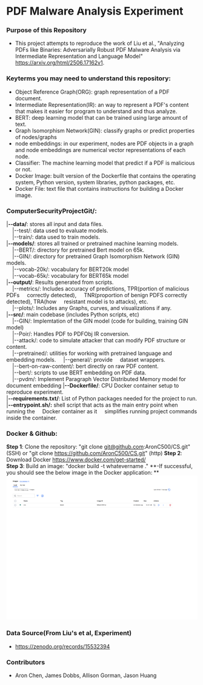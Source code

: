 # PDF Malware Analysis Experiment

### Purpose of this Repository  
- This project attempts to reproduce the work of Liu et al., "Analyzing PDFs like Binaries: Adversarially Robust PDF Malware Analysis via Intermediate Representation and Language Model" https://arxiv.org/html/2506.17162v1.

### Keyterms you may need to understand this repository:  
- Object Reference Graph(ORG): graph representation of a PDF document.
- Intermediate Representation(IR): an way to represent a PDF's content that makes it easier for program to understand and thus analyze.
- BERT: deep learning model that can be trained using large amount of text.
- Graph Isomorphism Network(GIN): classify graphs or predict properties of nodes/graphs 
- node embeddings: in our experiment, nodes are PDF objects in a graph and node embeddings are numerical vector representations of each node.
- Classifier: The machine learning model that predict if a PDF is malicious or not.
- Docker Image: built version of the Dockerfile that contains the operating system, Python version, system libraries, python packages, etc.
- Docker File: text file that contains instructions for building a Docker image.

### ComputerSecurityProjectGit/:
|**--data/**: stores all input and data files.  
&nbsp;&nbsp;&nbsp;&nbsp;|--test/: data used to evaluate models.  
&nbsp;&nbsp;&nbsp;&nbsp;|--train/: data used to train models.  
|**--models/**: stores all trained or pretrained machine learning models.  
&nbsp;&nbsp;&nbsp;&nbsp;|--BERT/: directory for pretrained Bert model on 65k.  
&nbsp;&nbsp;&nbsp;&nbsp;|--GIN/: directory for pretrained Graph Isomorphism Network (GIN) models.  
&nbsp;&nbsp;&nbsp;&nbsp;|--vocab-20k/: vocabulary for BERT20k model  
&nbsp;&nbsp;&nbsp;&nbsp;|--vocab-65k/: vocabulary for BERT65k model  
|**--output/**: Results generated from scripts.  
&nbsp;&nbsp;&nbsp;&nbsp;|--metrics/: Includes accuracy of predictions, TPR(portion of malicious PDFs &nbsp;&nbsp;&nbsp;&nbsp;correctly detected), &nbsp;&nbsp;&nbsp;&nbsp;TNR(proportion of benign PDFS correctly detected), TRA(how &nbsp;&nbsp;&nbsp;&nbsp;resistant model is to attacks), etc.  
&nbsp;&nbsp;&nbsp;&nbsp;|--plots/: Includes any Graphs, curves, and visualizations if any.  
|**--src/**: main codebase (includes Python scripts, etc)  
&nbsp;&nbsp;&nbsp;&nbsp;|--GIN/: Implemtation of the GIN model (code for building, training GIN model)  
&nbsp;&nbsp;&nbsp;&nbsp;|--Poir/: Handles PDF to PDFObj IR conversion.  
&nbsp;&nbsp;&nbsp;&nbsp;|--attack/: code to simulate attacker that can modify PDF structure or content.  
&nbsp;&nbsp;&nbsp;&nbsp;|--pretrained/: utilities for working with pretrained language and embedding models. 
&nbsp;&nbsp;&nbsp;&nbsp;|--general/: provide &nbsp;&nbsp;&nbsp;&nbsp;dataset wrappers.  
&nbsp;&nbsp;&nbsp;&nbsp;|--bert-on-raw-content/: bert directly on raw PDF content.  
&nbsp;&nbsp;&nbsp;&nbsp;|--bert/: scripts to use BERT embedding on PDF data.  
&nbsp;&nbsp;&nbsp;&nbsp;|--pvdm/: Implement Paragraph Vector Distributed Memory model for document embedding
|**--Dockerfile/**: CPU Docker container setup to reproduce experiment.  
|**--requirements.txt/**: List of Python packages needed for the project to run.  
|**--entrypoint.sh/:** shell script that acts as the main entry point when running the &nbsp;&nbsp;&nbsp;&nbsp;Docker container as it &nbsp;&nbsp;&nbsp;&nbsp;simplifies running project commands inside the container. 


### Docker & Github:  
**Step 1**: Clone the repository: "git clone git@github.com:AronC500/CS.git" (SSH) or "git clone https://github.com/AronC500/CS.git" (http)
**Step 2**: Download Docker https://www.docker.com/get-started/  
**Step 3**: Build an image: "docker build -t whatevername ."
**-If successful, you should see the below image in the Docker application: **  
![logo](https://github.com/AronC500/CS/blob/main/images/Untitled%20document%20(4).png?raw=true)


### Data Source(From Liu's et al, Experiment)
- https://zenodo.org/records/15532394 

### Contributors
- Aron Chen, James Dobbs, Allison Gorman, Jason Huang

